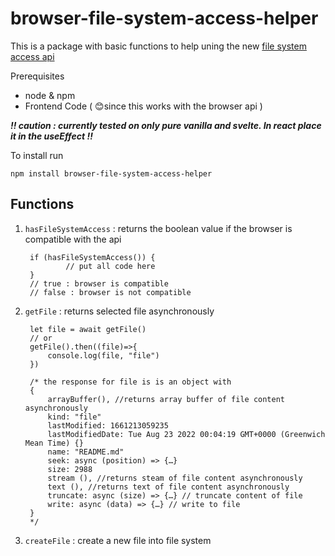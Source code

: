 # browser-file-system-access-helper

This is a package with basic functions to help uning the new [file system access api](https://developer.mozilla.org/en-US/docs/Web/API/File_System_Access_API)

Prerequisites

- node & npm
- Frontend Code ( 😊since this works with the browser api )

***!! caution : currently tested on only pure vanilla and svelte. In react place it in the useEffect !!***

To install run

    npm install browser-file-system-access-helper

## Functions

1. `hasFileSystemAccess` : returns the boolean value if the browser is compatible with the api

        if (hasFileSystemAccess()) {
                // put all code here
        }
        // true : browser is compatible
        // false : browser is not compatible

2. `getFile` : returns selected file asynchronously

        let file = await getFile()
        // or
        getFile().then((file)=>{
            console.log(file, "file")
        })

        /* the response for file is is an object with 
        {
            arrayBuffer(), //returns array buffer of file content asynchronously
            kind: "file" 
            lastModified: 1661213059235
            lastModifiedDate: Tue Aug 23 2022 00:04:19 GMT+0000 (Greenwich Mean Time) {}
            name: "README.md"
            seek: async (position) => {…}
            size: 2988
            stream (), //returns steam of file content asynchronously
            text (), //returns text of file content asynchronously
            truncate: async (size) => {…} // truncate content of file
            write: async (data) => {…} // write to file
        }
        */

    



3. `createFile` : create a new file into file system
<!-- 
// just pass in the data (no options)
write(data);

// writes the data to the stream from the determined position
write({ type: "write", position, data });

// updates the current file cursor offset to the position specified
write({ type: "seek", position });

// resizes the file to be size bytes long
write({ type: "truncate", size }); -->

<!-- arraybuffer().then((e) => console.log(e)); -->